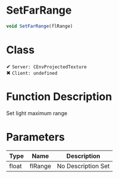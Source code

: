 # SetFarRange
```js
void SetFarRange(flRange)
```
# Class
✔ `Server: CEnvProjectedTexture`  
✖ `Client: undefined`  

# Function Description
Set light maximum range
# Parameters
Type|Name|Description
--|--|--
float|flRange|No Description Set
